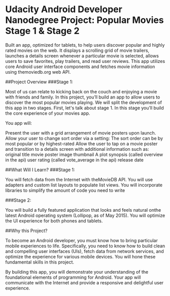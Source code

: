 # Udacity Android Developer Nanodegree Project: Popular Movies Stage 1 & Stage 2

Built an app, optimized for tablets, to help users discover popular and highly rated movies on the web.
It displays a scrolling grid of movie trailers, launches a details screen whenever a particular movie is selected,
allows users to save favorites, play trailers, and read user reviews. This app utilizes core Android user interface
components and fetches movie information using themoviedb.org web API.

##Project Overview
###Stage 1:

Most of us can relate to kicking back on the couch and enjoying a movie with friends and family. In this project, you’ll build an app to allow users to discover the most popular movies playing. We will split the development of this app in two stages. First, let's talk about stage 1. In this stage you’ll build the core experience of your movies app.

You app will:

Present the user with a grid arrangement of movie posters upon launch.
Allow your user to change sort order via a setting:
  The sort order can be by most popular or by highest-rated
Allow the user to tap on a movie poster and transition to a details screen with additional information such as:
    original title
    movie poster image thumbnail
    A plot synopsis (called overview in the api)
    user rating (called vote_average in the api)
    release date

##What Will I Learn?
###Stage 1:

You will fetch data from the Internet with theMovieDB API.
You will use adapters and custom list layouts to populate list views.
You will incorporate libraries to simplify the amount of code you need to write

###Stage 2:

You will build a fully featured application that looks and feels natural onthe latest
Android operating system (Lollipop, as of May 2015).
You will optimize the UI experience for both phones and tablets.

##Why this Project?

To become an Android developer, you must know how to bring particular mobile experiences to life.
Specifically, you need to know how to build clean and compelling user interfaces (UIs),
fetch data from network services, and optimize the experience for various mobile devices.
You will hone these fundamental skills in this project.

By building this app, you will demonstrate your understanding of the foundational elements of programming for Android.
Your app will communicate with the Internet and provide a responsive and delightful user experience.
